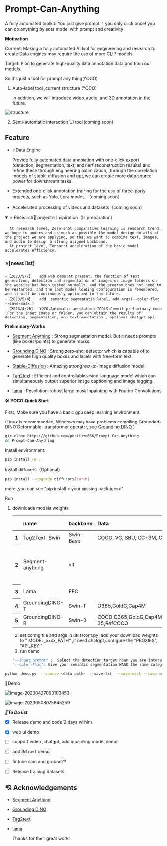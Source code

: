 # Prompt-Can-Anything
A fully automated  toolkit: You just give prompt ！you only click once! you can do anything by sota model with prompt and creativity

**Motivation**

Current: Making a fully automated AI tool for engineering and research to create Data engines may require the use of more CLIP models

Target:  Plan to generate high-quality data annotation data and train our  models.

So it's just a tool for prompt any thing(YOCO)

 1. Auto-label tool  ,current structure (YOCO)

    In addition, we will introduce video, audio, and 3D annotation in the future.

![structure](asset/data_engine.png)




 2.  Semi-automatic interaction  UI tool (coming soon)

## Feature

- 🔥Data Engine
	
	Provide fully automated data annotation with one-click export (detection, segmentation, text, and nerf  reconstruction results) and refine these through engineering optimization, ,through the correlation models of stable diffusion and gpt, we can create more data source power for downstream tasks. 
	
	</details >
	
- Extended one-click annotation training for the use of three-party projects, such as Yolo, Lora modes. （coming soon）

- Accelerated  processing of videos and datasets（coming soon）
	

<details open >
<summary>⭐ Research🚀 project🔥 Inspiration（In preparation）</summary>

	  At research level, Zero-shot comparative learning is research trend, we hope to understand as much as possible the model design details of the project we are applying, so that we want to combine text, images, and audio to design a strong aligned backbone.
	  At project level, Tensorrt acceleration of the basic model accelerates efficiency.

</details >



### <div align="left">⭐[news list] </div>
	-【2023/5/7】   add web demo:At present, the function of text generation, detection and segmentation of images or image folders on the website has been tested normally, and the program does not need to be restarted, and the last model loading configuration is remembered, and it will be continuously optimized in the future.
	-【2023/5/4】   add  semantic segmentatio label, add args(--color-flag --save-mask )
	-【2023/4/26】  YOCO,Automatic annotation TOOLS:Commit preliminary code ,For the input image or folder, you can obtain the results of detection, segmentation, and text annotation , optional chatgpt api.



**Preliminary-Works**



- [Segment Anything](https://github.com/facebookresearch/segment-anything) : Strong segmentation model. But it needs prompts (like boxes/points) to generate masks. 

- [Grounding DINO](https://github.com/IDEA-Research/GroundingDINO) :  Strong zero-shot detector which is capable of to generate high quality boxes and labels with free-form text. 

- [Stable-Diffusion](https://github.com/CompVis/stable-diffusion) :  Amazing strong text-to-image diffusion model.

- [Tag2text](https://github.com/xinyu1205/Tag2Text) : Efficient and controllable vision-language model which can simultaneously output superior image captioning and image tagging.
  
- [lama](https://github.com/advimman/lama) :  Resolution-robust large mask Inpainting with Fourier Convolutions

  

**:hammer_and_wrench: YOCO:Quick Start**

First, Make sure you have a basic gpu deep learning environment.

 (Linux is recommended, Windows may have problems compiling Grounded-DINO Deformable- transformer operator, see [Grounding DINO](https://github.com/IDEA-Research/GroundingDINO) )

```bash
gir clone https://github.com/positive666/Prompt-Can-Anything
cd Prompt-Can-Anything
```

Install environment:

```bash
pip install -e .
```


Install diffusers（Optional）

```bash
pip install --upgrade diffusers[torch]
```

more ,you can see "pip install < your missing packages>"

Run	

1. downloads models weights

   <!-- insert a table -->

	<table>
	  <thead>
	    <tr style="text-align: left;">
	      <th></th>
	      <th>name</th>
	       <th>backbone</th>
	      <th>Data</th>
	      <th>Checkpoint</th>
	        <th>model-config</th>
	    </tr>
	  </thead>
	  <tbody>
	    <tr>
	      <th>1</th>
	      <td>Tag2Text-Swin</td>
	      <td>Swin-Base</td>
	      <td>COCO, VG, SBU, CC-3M, CC-12M</td>
	      <td><a href="https://huggingface.co/spaces/xinyu1205/Tag2Text/blob/main/tag2text_swin_14m.pth">Download  link</a></td>
	    <tr>
	      <th>2</th>
	      <td>Segment-anything</td>
	       <td>vit</td>
	        <td> </td>
	        <td><a href="https://dl.fbaipublicfiles.com/segment_anything/sam_vit_h_4b8939.pth">Download  link</a>| <a 
	<td><a href="https://dl.fbaipublicfiles.com/segment_anything/sam_vit_l_0b3195.pth">Download  link</a>| <a 
	    <td><a href="https://dl.fbaipublicfiles.com/segment_anything/sam_vit_b_01ec64.pth">Download  link</a></td>
	    <tr>
	      <th>3</th>
	      <td>Lama</td>
	        <td>FFC</td>
	         <td> </td>
	      <td><a href="https://disk.yandex.ru/d/ouP6l8VJ0HpMZg">Download  link</a></td>
	    <tr>
	      <th>4</th>
	      <td>GroundingDINO-T</td>
	      <td>Swin-T</td>
	      <td>O365,GoldG,Cap4M</td>
	      <td><a href="https://github.com/IDEA-Research/GroundingDINO/releases/download/v0.1.0-alpha/groundingdino_swint_ogc.pth">Github link</a> | <a href="https://huggingface.co/ShilongLiu/GroundingDINO/resolve/main/groundingdino_swint_ogc.pth">HF link</a></td>
	      <td><a href="https://github.com/IDEA-Research/GroundingDINO/blob/main/groundingdino/config/GroundingDINO_SwinT_OGC.py">link</a></td>
	    </tr>
	    <tr>
	      <th>5</th>
	      <td>GroundingDINO-B</td>
	      <td>Swin-B</td>
	      <td>COCO,O365,GoldG,Cap4M,OpenImage,ODinW-35,RefCOCO</td>
	      <td><a href="https://github.com/IDEA-Research/GroundingDINO/releases/download/v0.1.0-alpha2/groundingdino_swinb_cogcoor.pth">Github link</a>  | <a href="https://huggingface.co/ShilongLiu/GroundingDINO/resolve/main/groundingdino_swinb_cogcoor.pth">HF link</a> 
	      <td><a href="https://github.com/IDEA-Research/GroundingDINO/blob/main/groundingdino/config/GroundingDINO_SwinB.cfg.py">link</a></td>
	    </tr>
	  </tbody>
	</table>
	
	
	
	
	
	
	2. set config file and args in utils/conf.py ,add your download weights to " MODEL_xxxx_PATH“  ,if need chatgpt,configure the "PROXIES", "API_KEY " 
	2. run demo
	
	```bash
	"--input_prompt" :  Select the detection target noun you are interested in, and you can turn off Tag2text
	'--color-flag': Give your semantic segmentation MASK the same category the same color
	```
	

```bash
python demo.py  --source <data path>  --save-txt  --save-mask --save-xml  --save_caption 
```

🏃Demo 



![image-20230427093103453](asset/image-20230427093103453.png)



![image-20230508075845259](asset/webdemo.png)



***🔨To Do list***

- [x] Release demo and code(2 days within).
- [x] web ui   demo 
- [ ] support video ,chatgpt, add inpainting model demo
- [ ] add 3d nerf demo 
- [ ] fintune sam and ground?? 
- [ ] Release training datasets.



## :cupid: Acknowledgements

- [Segment Anything](https://github.com/facebookresearch/segment-anything)
- [Grounding DINO](https://github.com/IDEA-Research/GroundingDINO)
- [Tag2text](https://github.com/xinyu1205/Tag2Text) 
- [lama](https://github.com/advimman/lama) 

   Thanks for their great work!

